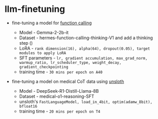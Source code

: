 # llm-finetuning

- fine-tuning a model for [function calling](https://colab.research.google.com/drive/1hykfwiZTN8cIipz_xqlA1xaVR1Wr55Nw?usp=drive_link)
  - Model - Gemma-2-2b-it
  - Dataset - hermes-function-calling-thinking-V1 and add a thinking step (<think></think>)
  - LoRA - ```rank dimension(16), alpha(64), dropout(0.05), target modules to apply LoRA```
  - SFT parameters - ```lr, gradient accumulation, max_grad_norm, warmup_ratio, lr_scheduler_type, weight_decay, gradient_checkpointing```
  - training time - ```30 mins per epoch on A40```
    
- fine-tuning a model on medical CoT data using [unsloth](https://colab.research.google.com/drive/1xcG2axhM6-n6bRanWPfo3IKL6QN0aYrK?usp=drive_link)
  - Model - DeepSeek-R1-Distill-Llama-8B
  - Dataset - medical-o1-reasoning-SFT
  - unsloth's ```FastLanguageModel, load_in_4bit, optim(adamw_8bit), bfloat16```
  - training time - ```20 mins per epoch on T4```
